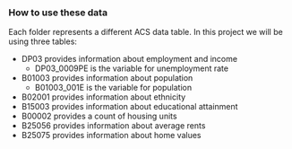 ### How to use these data
Each folder represents a different ACS data table. In this project we will be using three tables:

* DP03 provides information about employment and income
  * DP03_0009PE is the variable for unemployment rate
* B01003 provides information about population
  * B01003_001E is the variable for population
* B02001 provides information about ethnicity
* B15003 provides information about educational attainment
* B00002 provides a count of housing units
* B25056 provides information about average rents
* B25075 provides information about home values
